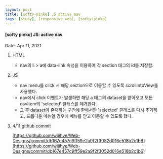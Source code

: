 ```yaml
---
layout: post
title: [softy-pinko] JS active_nav
tags: [study], [responsive_web], [softy-pinko]
---
```


#### [softy pinko] JS: active nav

Date: Apr 11, 2021

1. HTML

   - nav의 li > a에 data-link 속성을 이용하여 각 section 태그의 id를 저장함.

2. JS

   - nav menu를 click 시 해당 section으로 이동할 수 있도록 scrollIntoView를 사용했다.
   - nav에서 click 이벤트가 발생하면 해당 a 태그의 dataset을 받아오고 모든 navItem의 'selected' 클래스를 제거한다.
   - 그 후 dataset이 존재하는 구간에 한해서만 'selected' 클래스를 다시 추가하고, 드롭다운 메뉴일 경우에 메뉴를 닫고 이동할 수 있도록 했다.

3. 4/11 github commit

   [https://github.com/wijihye/Web-Designs/commit/db167e457c9ff59e2a9f2f3052d016e518b2c1b6](https://github.com/wijihye/Web-Designs/commit/db167e457c9ff59e2a9f2f3052d016e518b2c1b6)
